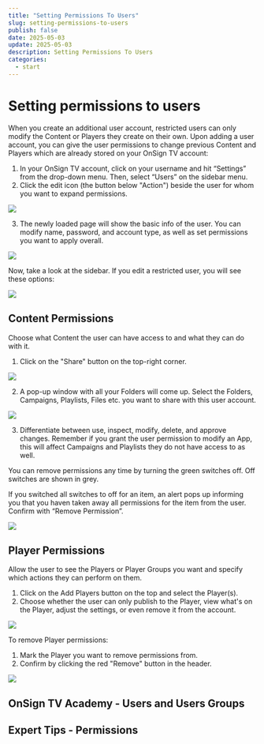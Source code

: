 ```yaml
---
title: "Setting Permissions To Users"
slug: setting-permissions-to-users
publish: false
date: 2025-05-03
update: 2025-05-03
description: Setting Permissions To Users
categories:
  - start
---
```


Setting permissions to users
============================

When you create an additional user account, restricted users can only modify the Content or Players they create on their own. Upon adding a user account, you can give the user permissions to change previous Content and Players which are already stored on your OnSign TV account:

1. In your OnSign TV account, click on your username and hit “Settings” from the drop-down menu. Then, select “Users” on the sidebar menu.
2. Click the edit icon (the button below "Action") beside the user for whom you want to expand permissions.

![](https://docs.onsign.tv/resources/Storage/en/setting-permissions-to-other-user-account/setting-permissions-to-other-user-account_1.png)

3. The newly loaded page will show the basic info of the user. You can modify name, password, and account type, as well as set permissions you want to apply overall.

![](https://docs.onsign.tv/resources/Storage/en/setting-permissions-to-other-user-account/setting-permissions-to-other-user-account_2.png)

Now, take a look at the sidebar. If you edit a restricted user, you will see these options:

![](https://docs.onsign.tv/resources/Storage/en/setting-permissions-to-other-user-account/setting-permissions-to-other-user-account_3.png)

**Content Permissions**
-----------------------

Choose what Content the user can have access to and what they can do with it.

1. Click on the "Share" button on the top-right corner.

![](https://docs.onsign.tv/resources/Storage/en/setting-permissions-to-other-user-account/setting-permissions-to-other-user-account_4.png)

2. A pop-up window with all your Folders will come up. Select the Folders, Campaigns, Playlists, Files etc. you want to share with this user account.

![](https://docs.onsign.tv/resources/Storage/en/setting-permissions-to-other-user-account/setting-permissions-to-other-user-account_5.png)

3. Differentiate between use, inspect, modify, delete, and approve changes. Remember if you grant the user permission to modify an App, this will affect Campaigns and Playlists they do not have access to as well.

You can remove permissions any time by turning the green switches off. Off switches are shown in grey.

If you switched all switches to off for an item, an alert pops up informing you that you haven taken away all permissions for the item from the user.  
Confirm with “Remove Permission”.

![](https://docs.onsign.tv/resources/Storage/en/setting-permissions-to-other-user-account/setting-permissions-to-other-user-account_6.jpg)

**Player Permissions**
----------------------

Allow the user to see the Players or Player Groups you want and specify which actions they can perform on them.

1. Click on the Add Players button on the top and select the Player(s).
2. Choose whether the user can only publish to the Player, view what's on the Player, adjust the settings, or even remove it from the account.

![](https://docs.onsign.tv/resources/Storage/en/setting-permissions-to-other-user-account/setting-permissions-to-other-user-account_7.png)

To remove Player permissions:

1. Mark the Player you want to remove permissions from.
2. Confirm by clicking the red "Remove" button in the header.

![](https://docs.onsign.tv/resources/Storage/en/setting-permissions-to-other-user-account/setting-permissions-to-other-user-account_8.png)

**OnSign TV Academy - Users and Users Groups**
----------------------------------------------

**Expert Tips - Permissions**
-----------------------------

###
